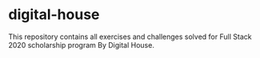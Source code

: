 # digital-house
This repository contains all exercises and challenges solved for Full Stack 2020 scholarship program By Digital House.
